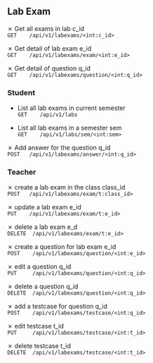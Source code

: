 ## Lab Exam

&cross; Get all exams in lab c_id  
`GET    /api/v1/labexams/<int:c_id>`

&cross; Get detail of lab exam e_id  
`GET    /api/v1/labexams/exam/<int:e_id>`

&cross; Get detail of question q_id  
`GET    /api/v1/labexams/question/<int:q_id>`

### Student
- List all lab exams in current semester  
`GET    /api/v1/labs`

- List all lab exams in a semester sem  
`GET    /api/v1/labs/sem/<int:sem>`

&cross; Add answer for the question q_id  
`POST   /api/v1/labexams/answer/<int:q_id>`


### Teacher
&cross; create a lab exam in the class class_id  
`POST   /api/v1/labexams/exam/t:class_id>`

&cross; update a lab exam e_id  
`PUT    /api/v1/labexams/exam/t:e_id>`

&cross; delete a lab exam e_d  
`DELETE  /api/v1/labexams/exam/t:e_id>`

&cross; create a question for lab exam e_id  
`POST    /api/v1/labexams/question/<int:e_id>`  

&cross; edit a question q_id  
`PUT     /api/v1/labexams/question/<int:q_id>`  

&cross; delete a question q_id  
`DELETE  /api/v1/labexams/question/<int:q_id>`  

&cross; add a testcase for question q_id  
`POST    /api/v1/labexams/testcase/<int:q_id>`

&cross; edit testcase t_id  
`PUT     /api/v1/labexams/testcase/<int:t_id>`

&cross; delete testcase t_id  
`DELETE  /api/v1/labexams/testcase/<int:t_id>`